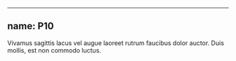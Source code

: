 
---
name: P10
---
<p class="p-10">Vivamus sagittis lacus vel augue laoreet rutrum faucibus dolor auctor. Duis mollis, est non commodo luctus.</p>
